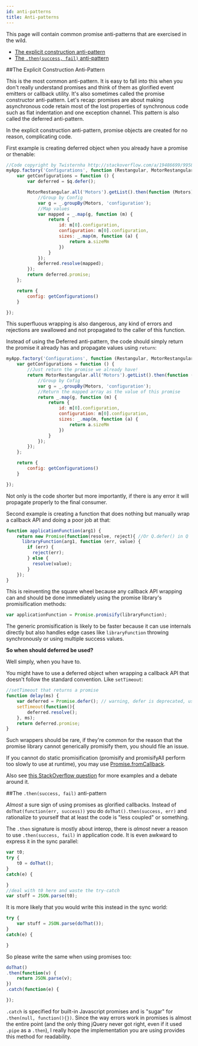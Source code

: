 ```yaml
---
id: anti-patterns
title: Anti-patterns
---
```


This page will contain common promise anti-patterns that are exercised in the wild.


- [The explicit construction anti-pattern](#the-explicit-construction-anti-pattern)
- [The `.then(success, fail)` anti-pattern](#the-.then)

##The Explicit Construction Anti-Pattern

This is the most common anti-pattern. It is easy to fall into this when you don't really understand promises and think of them as glorified event emitters or callback utility. It's also sometimes called the promise constructor anti-pattern. Let's recap: promises are about making asynchronous code retain most of the lost properties of synchronous code such as flat indentation and one exception channel. This pattern is also called the deferred anti-pattern.

In the explicit construction anti-pattern, promise objects are created for no reason, complicating code.

First example is creating deferred object when you already have a promise or thenable:

```js
//Code copyright by Twisternha http://stackoverflow.com/a/19486699/995876 CC BY-SA 2.5
myApp.factory('Configurations', function (Restangular, MotorRestangular, $q) {
    var getConfigurations = function () {
        var deferred = $q.defer();

        MotorRestangular.all('Motors').getList().then(function (Motors) {
            //Group by Config
            var g = _.groupBy(Motors, 'configuration');
            //Map values
            var mapped = _.map(g, function (m) {
                return {
                    id: m[0].configuration,
                    configuration: m[0].configuration,
                    sizes: _.map(m, function (a) {
                        return a.sizeMm
                    })
                }
            });
            deferred.resolve(mapped);
        });
        return deferred.promise;
    };

    return {
        config: getConfigurations()
    }

});
```

This superfluous wrapping is also dangerous, any kind of errors and rejections are swallowed and not propagated to the caller of this function.

Instead of using the Deferred anti-pattern, the code should simply return the promise it already has and propagate values using `return`:

```js
myApp.factory('Configurations', function (Restangular, MotorRestangular, $q) {
    var getConfigurations = function () {
        //Just return the promise we already have!
        return MotorRestangular.all('Motors').getList().then(function (Motors) {
            //Group by Cofig
            var g = _.groupBy(Motors, 'configuration');
            //Return the mapped array as the value of this promise
            return _.map(g, function (m) {
                return {
                    id: m[0].configuration,
                    configuration: m[0].configuration,
                    sizes: _.map(m, function (a) {
                        return a.sizeMm
                    })
                }
            });
        });
    };

    return {
        config: getConfigurations()
    }

});
```

Not only is the code shorter but more importantly, if there is any error it will propagate properly to the final consumer.

Second example is creating a function that does nothing but manually wrap a callback API and doing a poor job at that:

```js
function applicationFunction(arg1) {
    return new Promise(function(resolve, reject){ //Or Q.defer() in Q
      libraryFunction(arg1, function (err, value) {
        if (err) {
          reject(err);
        } else {
          resolve(value);
        }
    });
}
```

This is reinventing the square wheel because any callback API wrapping can and should be done immediately using the promise library's promisification methods:

```js
var applicationFunction = Promise.promisify(libraryFunction);
```

The generic promisification is likely to be faster because it can use internals directly but also handles edge cases like `libraryFunction` throwing synchronously or using multiple success values.


**So when should deferred be used?**

Well simply, when you have to.

You might have to use a deferred object when wrapping a callback API that doesn't follow the standard convention. Like `setTimeout`:

```js
//setTimeout that returns a promise
function delay(ms) {
    var deferred = Promise.defer(); // warning, defer is deprecated, use the promise constructor
    setTimeout(function(){
        deferred.resolve();
    }, ms);
    return deferred.promise;
}
```

Such wrappers should be rare, if they're common for the reason that the promise library cannot generically promisify them, you should file an issue.

If you cannot do static promisification (promisify and promisifyAll perform too slowly to use at runtime), you may use [Promise.fromCallback](.).

Also see [this StackOverflow question](http://stackoverflow.com/questions/23803743/what-is-the-deferred-antipattern-and-how-do-i-avoid-it) for more examples and a debate around it.

##The `.then(success, fail)` anti-pattern

*Almost* a sure sign of using promises as glorified callbacks. Instead of `doThat(function(err, success))` you do `doThat().then(success, err)` and rationalize to yourself that at least the code is "less coupled" or something.

The `.then` signature is mostly about interop, there is *almost* never a reason to use `.then(success, fail)` in application code. It is even awkward to express it in the sync parallel:

```js
var t0;
try {
    t0 = doThat();
}
catch(e) {

}
//deal with t0 here and waste the try-catch
var stuff = JSON.parse(t0);
```

It is more likely that you would write this instead in the sync world:

```js
try {
    var stuff = JSON.parse(doThat());
}
catch(e) {

}
```

So please write the same when using promises too:

```js
doThat()
.then(function(v) {
    return JSON.parse(v);
})
.catch(function(e) {

});
```

`.catch` is specified for built-in Javascript promises and is "sugar" for `.then(null, function(){})`. Since the way errors work in promises is almost the entire point (and the only thing jQuery never got right, even if it used `.pipe` as a `.then`), I really hope the implementation you are using provides this method for readability.
